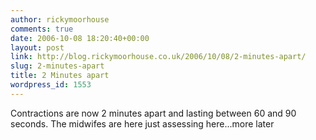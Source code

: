 ```yaml
---
author: rickymoorhouse
comments: true
date: 2006-10-08 18:20:40+00:00
layout: post
link: http://blog.rickymoorhouse.co.uk/2006/10/08/2-minutes-apart/
slug: 2-minutes-apart
title: 2 Minutes apart
wordpress_id: 1553
---
```


Contractions are now 2 minutes apart and lasting between 60 and 90 seconds. The midwifes are here just assessing here...more later

